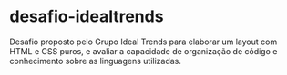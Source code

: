 # desafio-idealtrends
Desafio proposto pelo Grupo Ideal Trends para elaborar um layout com HTML e CSS puros, e avaliar a capacidade de organização de código e conhecimento sobre as linguagens utilizadas.
